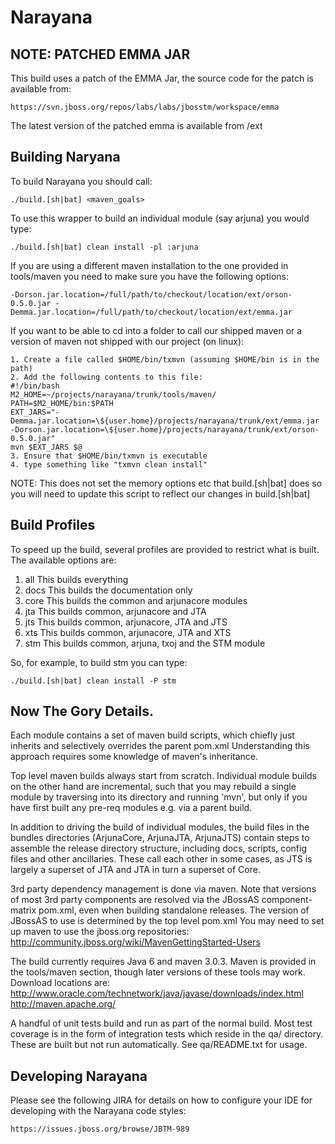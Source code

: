 Narayana
========

NOTE: PATCHED EMMA JAR
----------------------
This build uses a patch of the EMMA Jar, the source code for the patch is available from:

	https://svn.jboss.org/repos/labs/labs/jbosstm/workspace/emma

The latest version of the patched emma is available from /ext


Building Naryana
----------------
To build Narayana you should call:

	./build.[sh|bat] <maven_goals>

To use this wrapper to build an individual module (say arjuna) you would type:

	./build.[sh|bat] clean install -pl :arjuna

If you are using a different maven installation to the one provided in tools/maven you need to make sure you have the following options:

	-Dorson.jar.location=/full/path/to/checkout/location/ext/orson-0.5.0.jar -Demma.jar.location=/full/path/to/checkout/location/ext/emma.jar

If you want to be able to cd into a folder to call our shipped maven or a version of maven not shipped with our project (on linux):

	1. Create a file called $HOME/bin/txmvn (assuming $HOME/bin is in the path)
	2. Add the following contents to this file:
	#!/bin/bash
	M2_HOME=~/projects/narayana/trunk/tools/maven/
	PATH=$M2_HOME/bin:$PATH
	EXT_JARS="-Demma.jar.location=\${user.home}/projects/narayana/trunk/ext/emma.jar -Dorson.jar.location=\${user.home}/projects/narayana/trunk/ext/orson-0.5.0.jar"
	mvn $EXT_JARS $@
	3. Ensure that $HOME/bin/txmvn is executable
	4. type something like "txmvn clean install"

NOTE: This does not set the memory options etc that build.[sh|bat] does so you will need to update this script to reflect our changes in build.[sh|bat]

Build Profiles
--------------
To speed up the build, several profiles are provided to restrict what is built. The available options are:

1. all  This builds everything
2. docs  This builds the documentation only
3. core  This builds the common and arjunacore modules
4. jta  This builds common, arjunacore and JTA
5. jts  This builds common, arjunacore, JTA and JTS
6. xts  This builds common, arjunacore, JTA and XTS
7. stm  This builds common, arjuna, txoj and the STM module

So, for example, to build stm you can type:

	./build.[sh|bat] clean install -P stm


Now The Gory Details.
---------------------
Each module contains a set of maven build scripts, which chiefly just inherits and selectively overrides the parent
 pom.xml  Understanding this approach requires some knowledge of maven's inheritance.

Top level maven builds always start from scratch. Individual module builds on the other hand are incremental,
such that you may rebuild a single module by traversing into its directory and running 'mvn', but only if you
have first built any pre-req modules e.g. via a parent build.

In addition to driving the build of individual modules, the build files in the bundles directories (ArjunaCore,
ArjunaJTA, ArjunaJTS) contain steps to assemble the release directory structure, including docs, scripts,
config files and other ancillaries. These call each other in some cases, as JTS is largely a superset of
JTA and JTA in turn a superset of Core.

3rd party dependency management is done via maven. Note that versions of most 3rd party components are resolved via the JBossAS component-matrix
pom.xml, even when building standalone releases. The version of JBossAS to use is determined by the top level pom.xml
You may need to set up maven to use the jboss.org repositories: http://community.jboss.org/wiki/MavenGettingStarted-Users

The build currently requires Java 6 and maven 3.0.3. Maven is provided in the tools/maven section, though later versions of these tools may work. Download locations are:
http://www.oracle.com/technetwork/java/javase/downloads/index.html
http://maven.apache.org/


A handful of unit tests build and run as part of the normal build. Most test coverage is in the form of integration
tests which reside in the qa/ directory. These are built but not run automatically. See qa/README.txt for usage.


Developing Narayana
-------------------
Please see the following JIRA for details on how to configure your IDE for developing with the Narayana code styles:
	
	https://issues.jboss.org/browse/JBTM-989
